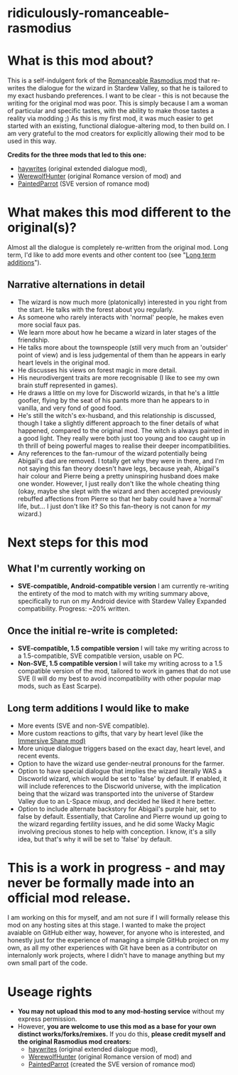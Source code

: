 # ridiculously-romanceable-rasmodius
<h1>What is this mod about?</h1>
<p>This is a self-indulgent fork of the <a href="https://www.nexusmods.com/stardewvalley/mods/3073">Romanceable Rasmodius mod</a> that re-writes the dialogue for the wizard in Stardew Valley, so that he is tailored to my exact husbando preferences.  I want to be clear - this is not because the writing for the original mod was poor. This is simply because I am a woman of particular and specific tastes, with the ability to make those tastes a reality via modding ;) As this is my first mod, it was much easier to get started with an existing, functional dialogue-altering mod, to then build on. I am very grateful to the mod creators for explicitly allowing their mod to be used in this way.</p>
<p><b>Credits for the three mods that led to this one:</b></p>
  <ul>
    <li><a href="https://www.nexusmods.com/stardewvalley/mods/1309">haywrites</a> (original extended dialogue mod),</li>
    <li><a href="https://www.nexusmods.com/stardewvalley/mods/3073">WerewolfHunter</a> (original Romance version of mod) and</li>
    <li><a href="https://www.nexusmods.com/stardewvalley/mods/7000?tab=description">PaintedParrot</a> (SVE version of romance mod)</li>
  </ul>
<h1>What makes this mod different to the original(s)?</h1>
<p>Almost all the dialogue is completely re-written from the original mod. Long term, I'd like to add more events and other content too (see "<a href="#long-term">Long term additions</a>").</p>
<h2>Narrative alternations in detail</h2>
<ul>
    <li>The wizard is now much more (platonically) interested in you right from the start. He talks with the forest about you regularly.</li>
    <li>As someone who rarely interacts with 'normal' people, he makes even more social faux pas.</li>
    <li>We learn more about how he became a wizard in later stages of the friendship.</li>
    <li>He talks more about the townspeople (still very much from an 'outsider' point of view) and is less judgemental of them than he appears in early heart levels in the original mod.</li>
    <li> He discusses his views on forest magic in more detail.</li>
    <li>His neurodivergent traits are more recognisable (I like to see my own brain stuff represented in games).</li>
    <li>He draws a little on my love for Discworld wizards, in that he's a little goofier, flying by the seat of his pants more than he appears to in vanilla, and very fond of good food.</li>
    <li>He's still the witch's ex-husband, and this relationship is discussed, though I take a slightly different approach to the finer details of what happened, compared to the original mod. The witch is always painted in a good light. They really were both just too young and too caught up in th thrill of being powerful mages to realise their deeper incompatibilities.</li>
    <li>Any references to the fan-rumour of the wizard potentially being Abigail's dad are removed. I totally get why they were in there, and I'm not saying this fan theory doesn't have legs, because yeah, Abigail's hair colour and Pierre being a pretty uninspiring husband does make one wonder. However, I just really don't like the whole cheating thing (okay, maybe she slept with the wizard and then accepted previously rebuffed affections from Pierre so that her baby could have a 'normal' life, but... I just don't like it? So this fan-theory is not canon for <i>my</i> wizard.)</li>
</ul>

<h1>Next steps for this mod</h1>
<h2>What I'm currently working on</h2>
<ul>
  <li><b>SVE-compatible, Android-compatible version</b> I am currently re-writing the entirety of the mod to match with my writing summary above, specifically to run on my Android device with Stardew Valley Expanded compatibility. Progress: ~20% written.</li>
</ul>
<h2>Once the initial re-write is completed:</h2>
<ul>
  <li><b>SVE-compatible, 1.5 compatible version</b> I will take my writing across to a 1.5-compatible, SVE compatible version, usable on PC.</li>
  <li><b>Non-SVE, 1.5 compatible version</b> I will take my writing across to a 1.5 compatible version of the mod, tailored to work in games that do not use SVE (I will do my best to avoid incompatibility with other popular map mods, such as East Scarpe).</li>
</ul>
<h2 name="long-term">Long term additions I would like to make</h2>
<ul>
  <li>More events (SVE and non-SVE compatible).</li>
  <li>More custom reactions to gifts, that vary by heart level (like the <a href="https://www.moddrop.com/stardew-valley/mods/487802-immersive-characters-shane">Immersive Shane mod)</a></li>
  <li>More unique dialogue triggers based on the exact day, heart level, and recent events.</li>
  <li>Option to have the wizard use gender-neutral pronouns for the farmer.</li>
  <li>Option to have special dialogue that implies the wizard literally WAS a Discworld wizard, which would be set to 'false' by default. If enabled, it will include references to the Discworld universe, with the implication being that the wizard was transported into the universe of Stardew Valley due to an L-Space mixup, and decided he liked it here better.</li>
  <li>Option to include alternate backstory for Abigail's purple hair, set to false by default. Essentially, that Caroline and Pierre wound up going to the wizard regarding fertility issues, and he did some Wacky Magic involving precious stones to help with conception. I know, it's a silly idea, but that's why it will be set to 'false' by default.</li>
</ul>
<h1>This is a work in progress - and may never be formally made into an official mod release.</h1>
<p>I am working on this for myself, and am not sure if I will formally release this mod on any hosting sites at this stage. I wanted to make the project avaiable on GitHub either way, however, for anyone who is interested, and honestly just for the experience of managing a simple GitHub project on my own, as all my other experiences with Git have been as a contributor on internalonly work projects, where I didn't have to manage anything but my own small part of the code.</p>

<h1>Useage rights</h1>
<ul>
  <li><b>You may not upload this mod to any mod-hosting service</b> without my express permission.</b></li>
  <li>However, <b>you are welcome to use this mod as a base for your own distinct works/forks/remixes.</b> If you do this, <b>please credit myself and the original Rasmodius mod creators:</b> 
  <ul>
    <li><a href="https://www.nexusmods.com/stardewvalley/mods/1309">haywrites</a> (original extended dialogue mod),</li>
    <li> <a href="https://www.nexusmods.com/stardewvalley/mods/3073">WerewolfHunter</a> (original Romance version of mod) and</li>
    <li> <a href="https://www.nexusmods.com/stardewvalley/mods/7000?tab=description">PaintedParrot</a> (created the SVE version of romance mod)</li>
  </ul>
</ul>
